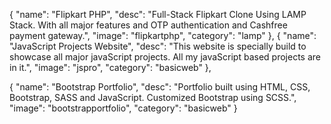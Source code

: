 {
  "name": "Flipkart PHP",
  "desc": "Full-Stack Flipkart Clone Using LAMP Stack. With all major features and OTP authentication and Cashfree payment gateway.",
  "image": "flipkartphp",
  "category": "lamp"
},
{
  "name": "JavaScript Projects Website",
  "desc": "This website is specially build to showcase all major javaScript projects. All my javaScript based projects are in it.",
  "image": "jspro",
  "category": "basicweb"
},
  
{
  "name": "Bootstrap Portfolio",
  "desc": "Portfolio built using HTML, CSS, Bootstrap, SASS and JavaScript. Customized Bootstrap using SCSS.",
  "image": "bootstrapportfolio",
  "category": "basicweb"
}